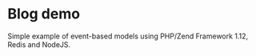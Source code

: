 Blog demo
====

Simple example of event-based models using PHP/Zend Framework 1.12, Redis and NodeJS.